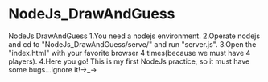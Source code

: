 # NodeJs_DrawAndGuess
NodeJs DrawAndGuess
1.You need a nodejs environment.
2.Operate nodejs and cd to "NodeJs_DrawAndGuess/serve/" and run "server.js".
3.Open the "index.html" with your favorite browser 4 times(because we must have 4 players).
4.Here you go!
This is my first NodeJs practice, so it must have some bugs...ignore it!→_→

